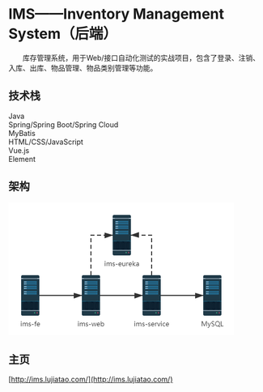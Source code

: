 # IMS——Inventory Management System（后端）

&emsp;&emsp;库存管理系统，用于Web/接口自动化测试的实战项目，包含了登录、注销、入库、出库、物品管理、物品类别管理等功能。

## 技术栈

Java  
Spring/Spring Boot/Spring Cloud  
MyBatis  
HTML/CSS/JavaScript  
Vue.js  
Element

## 架构

![IMS Architecture](https://raw.githubusercontent.com/lujiatao2/ims-be/master/src/main/resources/IMS%E6%9E%B6%E6%9E%84.png)

## 主页

[http://ims.lujiatao.com/](http://ims.lujiatao.com/)